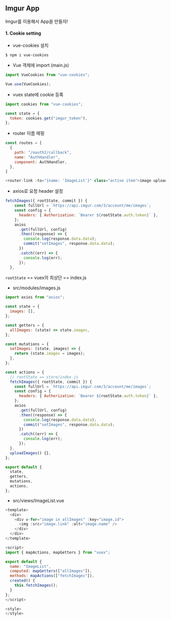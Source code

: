 ## Imgur App

Imgur를 이용해서 App을 만들자!



#### 1. Cookie setting

- vue-cookies 설치

```shell
$ npm i vue-cookies
```

- Vue 객체에 import (main.js)

```javascript
import VueCookies from "vue-cookies";

Vue.use(VueCookies);
```

- vuex state에 cookie 등록

```javascript
import cookies from "vue-cookies";

const state = {
  token: cookies.get("imgur_token"),
};
```

- router 이름 매핑

```javascript
const routes = [
  {
    path: "/oauth2/callback",
    name: "AuthHandler",
    component: AuthHandler,
  },
]

<router-link :to="{name: 'ImageList'}" class="active item">image uploader</router-link> //HTML에서 이렇게 매핑
```

- axios로 요청 header 설정

```javascript
fetchImages({ rootState, commit }) {
    const fullUrl = `https://api.imgur.com/3/account/me/images`;
    const config = {
      headers: { Authorization: `Bearer ${rootState.auth.token}` },
    };
    axios
      .get(fullUrl, config)
      .then((response) => {
        console.log(response.data.data);
        commit("setImages", response.data.data);
      })
      .catch((err) => {
        console.log(err);
      });
  },
```

`rootState` == vuex의 최상단 == index.js

- src/modules/images.js

```javascript
import axios from "axios";

const state = {
  images: [],
};

const getters = {
  allImages: (state) => state.images,
};

const mutations = {
  setImages: (state, images) => {
    return (state.images = images);
  },
};

const actions = {
  // rootState == store/index.js
  fetchImages({ rootState, commit }) {
    const fullUrl = `https://api.imgur.com/3/account/me/images`;
    const config = {
      headers: { Authorization: `Bearer ${rootState.auth.token}` },
    };
    axios
      .get(fullUrl, config)
      .then((response) => {
        console.log(response.data.data);
        commit("setImages", response.data.data);
      })
      .catch((err) => {
        console.log(err);
      });
  },
  uploadImages() {},
};

export default {
  state,
  getters,
  mutations,
  actions,
};

```

- src/views/ImageList.vue

```javascript
<template>
  <div>
    <div v-for="image in allImages" :key="image.id">
      <img :src="image.link" :alt="image.name" />
    </div>
  </div>
</template>

<script>
import { mapActions, mapGetters } from "vuex";

export default {
  name: "ImageList",
  computed: mapGetters(["allImages"]),
  methods: mapActions(["fetchImages"]),
  created() {
    this.fetchImages();
  }
};
</script>

<style>
</style>
```

